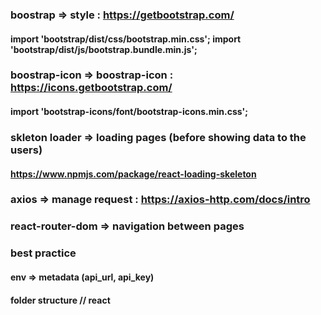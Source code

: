 ### boostrap => style : https://getbootstrap.com/
#### import 'bootstrap/dist/css/bootstrap.min.css'; import 'bootstrap/dist/js/bootstrap.bundle.min.js';
### boostrap-icon => boostrap-icon : https://icons.getbootstrap.com/
#### import 'bootstrap-icons/font/bootstrap-icons.min.css';
### skleton loader => loading pages (before showing data to the users)
#### https://www.npmjs.com/package/react-loading-skeleton
### axios => manage request : https://axios-http.com/docs/intro
### react-router-dom => navigation between pages
### best practice
#### env => metadata (api_url, api_key)
#### folder structure // react 
